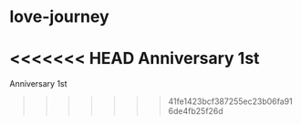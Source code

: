 # love-journey
<<<<<<< HEAD
Anniversary 1st
=======
Anniversary 1st
>>>>>>> 41fe1423bcf387255ec23b06fa916de4fb25f26d
